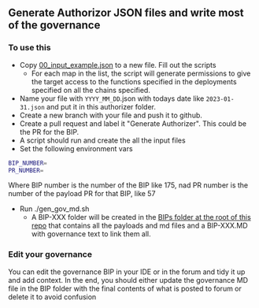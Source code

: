 ## Generate Authorizor JSON files and write most of the governance

### To use this
- Copy [00_input_example.json](00_input_example.json) to a new file.  Fill out the scripts
  - For each map in the list, the script will generate permissions to give the target access to the functions specified in the deployments specified on all the chains specified.
- Name your file with `YYYY_MM_DD`.json with todays date like `2023-01-31.json` and put it in this authorizer folder.
- Create a new branch with your file and push it to github.
- Create a pull request and label it "Generate Authorizer".  This could be the PR for the BIP.
 - A script should run and create the all the input files
 - Set the following environment vars

```bash
BIP_NUMBER= 
PR_NUMBER=
```
Where BIP number is the number of the BIP like 175, nad PR number is the number of the payload PR for that BIP, like 57

 - Run ./gen_gov_md.sh
   - A BIP-XXX folder will be created in the [BIPs folder at the root of this repo](../../) that contains all the payloads and md files and a BIP-XXX.MD with governance text to link them all.

### Edit your governance

You can edit the governance BIP in your IDE  or in the forum and tidy it up and add context.  In the end, you should either update the governance MD file in the BIP folder with the final contents of what is posted to forum or delete it to avoid confusion 
